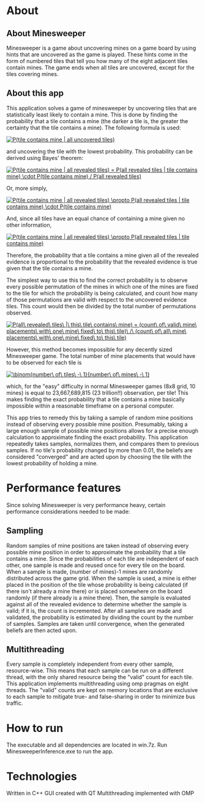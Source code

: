 # About

## About Minesweeper

Minesweeper is a game about uncovering mines on a game board by using hints that are uncovered as the game is played. These hints come in the form of numbered tiles that tell you how many of the eight adjacent tiles contain mines. The game ends when all tiles are uncovered, except for the tiles covering mines.

## About this app

This application solves a game of minesweeper by uncovering tiles that are statistically least likely to contain a mine. This is done by finding the probability that a tile contains a mine (the darker a tile is, the greater the certainty that the tile contains a mine). The following formula is used:

<a href="https://www.codecogs.com/eqnedit.php?latex=P(tile\&space;contains\&space;mine\&space;|\&space;all\&space;uncovered\&space;tiles)" target="_blank"><img src="https://latex.codecogs.com/gif.latex?P(tile\&space;contains\&space;mine\&space;|\&space;all\&space;uncovered\&space;tiles)" title="P(tile contains mine | all uncovered tiles)" /></a>

and uncovering the tile with the lowest probability. This probability can be derived using Bayes' theorem:

<a href="https://www.codecogs.com/eqnedit.php?latex=P(tile\&space;contains\&space;mine\&space;|\&space;all\&space;revealed\&space;tiles)\&space;=\&space;P(all\&space;revealed\&space;tiles\&space;|\&space;tile\&space;contains\&space;mine)\&space;\cdot\&space;P(tile\&space;contains\&space;mine)\&space;/\&space;P(all\&space;revealed\&space;tiles)" target="_blank"><img src="https://latex.codecogs.com/gif.latex?P(tile\&space;contains\&space;mine\&space;|\&space;all\&space;revealed\&space;tiles)\&space;=\&space;P(all\&space;revealed\&space;tiles\&space;|\&space;tile\&space;contains\&space;mine)\&space;\cdot\&space;P(tile\&space;contains\&space;mine)\&space;/\&space;P(all\&space;revealed\&space;tiles)" title="P(tile contains mine | all revealed tiles) = P(all revealed tiles | tile contains mine) \cdot P(tile contains mine) / P(all revealed tiles)" /></a>

Or, more simply,

<a href="https://www.codecogs.com/eqnedit.php?latex=P(tile\&space;contains\&space;mine\&space;|\&space;all\&space;revealed\&space;tiles)\&space;\propto\&space;P(all\&space;revealed\&space;tiles\&space;|\&space;tile\&space;contains\&space;mine)\&space;\cdot\&space;P(tile\&space;contains\&space;mine)" target="_blank"><img src="https://latex.codecogs.com/gif.latex?P(tile\&space;contains\&space;mine\&space;|\&space;all\&space;revealed\&space;tiles)\&space;\propto\&space;P(all\&space;revealed\&space;tiles\&space;|\&space;tile\&space;contains\&space;mine)\&space;\cdot\&space;P(tile\&space;contains\&space;mine)" title="P(tile contains mine | all revealed tiles) \propto P(all revealed tiles | tile contains mine) \cdot P(tile contains mine)" /></a>

And, since all tiles have an equal chance of containing a mine given no other information,

<a href="https://www.codecogs.com/eqnedit.php?latex=P(tile\&space;contains\&space;mine\&space;|\&space;all\&space;revealed\&space;tiles)\&space;\propto\&space;P(all\&space;revealed\&space;tiles\&space;|\&space;tile\&space;contains\&space;mine)" target="_blank"><img src="https://latex.codecogs.com/gif.latex?P(tile\&space;contains\&space;mine\&space;|\&space;all\&space;revealed\&space;tiles)\&space;\propto\&space;P(all\&space;revealed\&space;tiles\&space;|\&space;tile\&space;contains\&space;mine)" title="P(tile contains mine | all revealed tiles) \propto P(all revealed tiles | tile contains mine)" /></a>

Therefore, the probability that a tile contains a mine given all of the revealed evidence is proportional to the probability that the revealed evidence is true given that the tile contains a mine. 

The simplest way to use this to find the correct probability is to observe every possible permutation of the mines in which one of the mines are fixed to the tile for which the probability is being calculated, and count how many of those permutations are valid with respect to the uncovered evidence tiles. This count would then be divided by the total number of permutations observed.

<a href="https://www.codecogs.com/eqnedit.php?latex=P(all\&space;revealed\&space;tiles\&space;|\&space;this\&space;tile\&space;contains\&space;mine)&space;=&space;(count\&space;of\&space;valid\&space;mine\&space;placements\&space;with\&space;one\&space;mine\&space;fixed\&space;to\&space;this\&space;tile)\&space;/\&space;(count\&space;of\&space;all\&space;mine\&space;placements\&space;with\&space;one\&space;mine\&space;fixed\&space;to\&space;this\&space;tile)" target="_blank"><img src="https://latex.codecogs.com/gif.latex?P(all\&space;revealed\&space;tiles\&space;|\&space;this\&space;tile\&space;contains\&space;mine)&space;=&space;(count\&space;of\&space;valid\&space;mine\&space;placements\&space;with\&space;one\&space;mine\&space;fixed\&space;to\&space;this\&space;tile)\&space;/\&space;(count\&space;of\&space;all\&space;mine\&space;placements\&space;with\&space;one\&space;mine\&space;fixed\&space;to\&space;this\&space;tile)" title="P(all\ revealed\ tiles\ |\ this\ tile\ contains\ mine) = (count\ of\ valid\ mine\ placements\ with\ one\ mine\ fixed\ to\ this\ tile)\ /\ (count\ of\ all\ mine\ placements\ with\ one\ mine\ fixed\ to\ this\ tile)" /></a>

However, this method becomes impossible for any decently sized Minesweeper game. The total number of mine placements that would have to be observed for each tile is

<a href="https://www.codecogs.com/eqnedit.php?latex=\binom{number\&space;of\&space;tiles\&space;-\&space;1}{number\&space;of\&space;mines\&space;-\&space;1}" target="_blank"><img src="https://latex.codecogs.com/gif.latex?\binom{number\&space;of\&space;tiles\&space;-\&space;1}{number\&space;of\&space;mines\&space;-\&space;1}" title="\binom{number\ of\ tiles\ -\ 1}{number\ of\ mines\ -\ 1}" /></a>

which, for the "easy" difficulty in normal Minesweeper games (8x8 grid, 10 mines) is equal to 23,667,689,815 (23 trillion!!) observation, per tile! This makes finding the exact probability that a tile contains a mine basically impossible within a reasonable timeframe on a personal computer.

This app tries to remedy this by taking a sample of random mine positions instead of observing every possible mine position. Presumably, taking a large enough sample of possible mine positions allows for a precise enough calculation to approximate finding the exact probability. This application repeatedly takes samples, normalizes them, and compares them to previous samples. If no tile's probability changed by more than 0.01, the beliefs are considered "converged" and are acted upon by choosing the tile with the lowest probability of holding a mine.

# Performance features

Since solving Minesweeper is very performance heavy, certain performance considerations needed to be made:

## Sampling

Random samples of mine positions are taken instead of observing every possible mine position in order to approximate the probability that a tile contains a mine. Since the probabilities of each tile are independent of each other, one sample is made and reused once for every tile on the board. When a sample is made, (number of mines)-1 mines are randomly distributed across the game grid. When the sample is used, a mine is either placed in the position of the tile whose probability is being calculated (if there isn't already a mine there) or is placed somewhere on the board randomly (if there already is a mine there). Then, the sample is evaluated against all of the revealed evidence to determine whether the sample is valid; if it is, the count is incremented. After all samples are made and validated, the probability is estimated by dividing the count by the number of samples. Samples are taken until convergence, when the generated beliefs are then acted upon.

## Multithreading

Every sample is completely independent from every other sample, resource-wise. This means that each sample can be run on a different thread, with the only shared resource being the "valid" count for each tile. This application implements multithreading using omp pragmas on eight threads. The "valid" counts are kept on memory locations that are exclusive to each sample to mitigate true- and false-sharing in order to minimize bus traffic.

# How to run

The executable and all dependencies are located in win.7z. Run MinesweeperInference.exe to run the app.

# Technologies

Written in C++
GUI created with QT
Multithreading implemented with OMP